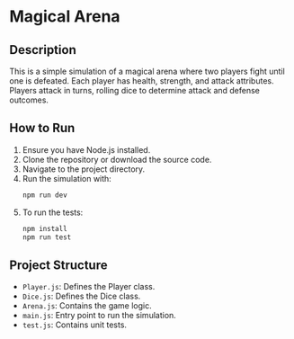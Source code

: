 # Magical Arena

## Description
This is a simple simulation of a magical arena where two players fight until one is defeated. Each player has health, strength, and attack attributes. Players attack in turns, rolling dice to determine attack and defense outcomes.

## How to Run

1. Ensure you have Node.js installed.
2. Clone the repository or download the source code.
3. Navigate to the project directory.
4. Run the simulation with:
    ```sh
    npm run dev
    ```
5. To run the tests:
    ```sh
    npm install
    npm run test
    ```

## Project Structure

- `Player.js`: Defines the Player class.
- `Dice.js`: Defines the Dice class.
- `Arena.js`: Contains the game logic.
- `main.js`: Entry point to run the simulation.
- `test.js`: Contains unit tests.


